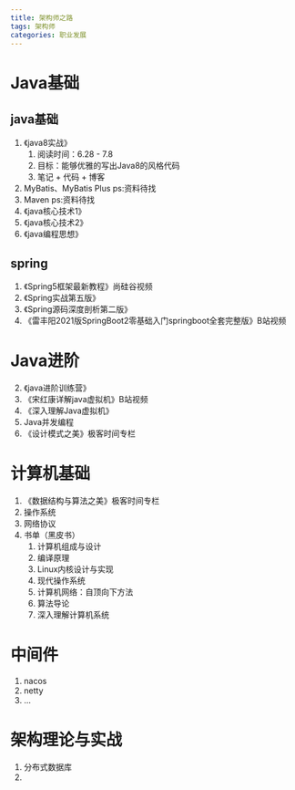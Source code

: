 ```yaml
---
title: 架构师之路
tags: 架构师
categories: 职业发展
---
```


# Java基础

## java基础

1. 《java8实战》
   1. 阅读时间：6.28 - 7.8
   2. 目标：能够优雅的写出Java8的风格代码
   3. 笔记 + 代码 + 博客
2. MyBatis、MyBatis Plus ps:资料待找
3. Maven ps:资料待找
4. 《java核心技术1》
5. 《java核心技术2》
6. 《java编程思想》

## spring

1. 《Spring5框架最新教程》尚硅谷视频
2. 《Spring实战第五版》
3. 《Spring源码深度剖析第二版》
4. 《雷丰阳2021版SpringBoot2零基础入门springboot全套完整版》B站视频

# Java进阶

2. 《java进阶训练营》
3. 《宋红康详解java虚拟机》B站视频
4. 《深入理解Java虚拟机》
5. Java并发编程
5. 《设计模式之美》极客时间专栏

# 计算机基础

1. 《数据结构与算法之美》极客时间专栏
2. 操作系统
3. 网络协议
4. 书单（黑皮书）
   1. 计算机组成与设计
   2. 编译原理
   3. Linux内核设计与实现
   4. 现代操作系统
   5. 计算机网络：自顶向下方法
   6. 算法导论
   7. 深入理解计算机系统

# 中间件

1. nacos
2. netty
3. ...

# 架构理论与实战

1. 分布式数据库
2. 